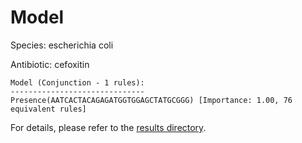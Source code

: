 
# Model

Species: escherichia coli

Antibiotic: cefoxitin

```
Model (Conjunction - 1 rules):
------------------------------
Presence(AATCACTACAGAGATGGTGGAGCTATGCGGG) [Importance: 1.00, 76 equivalent rules]

```

For details, please refer to the [results directory](../../../../../results/scm_b/escherichia+coli/cefoxitin/repeat_1/).

